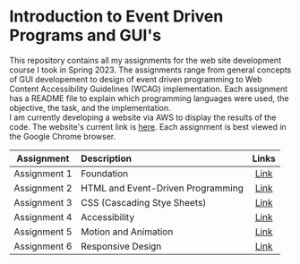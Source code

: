 # Introduction to Event Driven Programs and GUI's
This repository contains all my assignments for the web site development course I took in Spring 2023. The assignments range from general concepts of GUI developement to design of event driven programming to Web Content Accessibility Guidelines (WCAG) implementation. Each assignment has a README file to explain which programming languages were used, the objective, the task, and the implementation.\
I am currently developing a website via AWS to display the results of the code. The website's current link is [here](http://mainbucket.prettywoman.s3-website-us-east-1.amazonaws.com/projects.html). Each assignment is best viewed in the Google Chrome browser. 


| Assignment | Description | Links |
|:----------:|:-----------|:--------------------------------:|
| Assignment 1 | Foundation | [Link](./assignment_1/README.md) |
| Assignment 2 | HTML and Event-Driven Programming | [Link](./assignment_2/README.md) |
| Assignment 3 | CSS (Cascading Stye Sheets) | [Link](./assignment_3/README.md) |
| Assignment 4 | Accessibility | [Link](./assignment_4/README.md) |
| Assignment 5 | Motion and Animation | [Link](./assignment_5/README.md) |
| Assignment 6 | Responsive Design| [Link](./assignment_6/README.md) |
